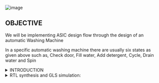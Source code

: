 ![image](https://github.com/eyemann/pes_wm/assets/142375203/e3e1617e-1bb1-4b31-bbfe-3f9da9cf118d)

## OBJECTIVE


We will be implementing ASIC design flow through the design of an automatic Washing Machine

In a specific automatic washing machine there are usually six states as given above such as, Check door, Fill water, Add detergent, Cycle, Drain water and Spin


<details>
<summary> INTRODUCTION</summary>


- The system should provide fully automatic mode, semi-automatic mode and manual mode. Modes should be selectable by a keypad.
- When the lid is open system should not work. If door is accidentally opened in between wash operation, then the system should stop working in minimum possible time (<10s)>
- The system should provide all basic features of a washing machine like washing, rinsing, spinning, drying, cold wash, hot wash etc.
- The system should provide easy options for upgradeability of new features. The hardware and the software should be compatible to both machines, which have fewer features, or more features. Removal of any feature should not affect the working of any other features or overall working of the system.
- The system should work on single phase AC from 190VAC to 250VAC. The system should protect itself from power supply voltage variations.
- In the event of power failure, the washing machine should automatically start its cycle from the point of interruptionwhen power is resumed.

![image](https://github.com/eyemann/pes_wm/assets/142375203/2d400579-ee8e-4e49-bfa2-6c63c0d07291)


</details>
<details>
<summary> RTL synthesis and GLS simulation: </summary>

### Tools required:
1) **iverilog** Icarus Verilog or iverilog is an implementation of the Verilog hardware description language.
2) **GTKwave** GTKWave is a fully featured GTK+ v1. 2 based wave viewer for Unix and Win32 which reads Ver Structural Verilog Compiler generated AET files as well as standard Verilog VCD/EVCD files and allows their viewing.

## systemverilog code for .v file

 ~~~
//`timescale 10ns / 1ps
module pes_wm(clk, reset, door_close, start, filled, detergent_added, cycle_timeout, drained, spin_timeout, door_lock, motor_on, fill_value_on, drain_value_on, done, soap_wash, water_wash);

	input clk, reset, door_close, start, filled, detergent_added, cycle_timeout, drained, spin_timeout;
	output reg door_lock, motor_on, fill_value_on, drain_value_on, done, soap_wash, water_wash; 
	
	//defining the states
	parameter check_door = 3'b000;
	parameter fill_water = 3'b001;
	parameter add_detergent = 3'b010;
	parameter cycle = 3'b011;
	parameter drain_water = 3'b100;
	parameter spin = 3'b101;
        
        
	reg[2:0] current_state; 
	reg [2:0] next_state;
	
	always@(*)
	begin
	case(current_state)
		check_door:
			if(start==1 && door_close==1)
			begin
				next_state = fill_water;
				motor_on = 0;
				fill_value_on = 0;
				drain_value_on = 0;
				door_lock = 1;
				soap_wash = 0;
				water_wash = 0;
				done = 0;
			end
			else
			begin
				next_state = current_state;
				motor_on = 0;
				fill_value_on = 0;
				drain_value_on = 0;
				door_lock = 0;
				soap_wash = 0;
				water_wash = 0;
				done = 0;
			end
			
			fill_water:
			if (filled==1)
			begin
				if(soap_wash == 0)
				begin
					next_state = add_detergent;
					motor_on = 0;
					fill_value_on = 0;
					drain_value_on = 0;
					door_lock = 1;
					soap_wash = 0;
					water_wash = 0;
					done = 0;
				end
				else
				begin
					next_state = cycle;
					motor_on = 0;
					fill_value_on = 0;
					drain_value_on = 0;
					door_lock = 1;
					soap_wash = 1;
					water_wash = 1;
					done = 0;
				end
			end
			else
			begin
				next_state = current_state;
				motor_on = 0;
				fill_value_on = 1;
				drain_value_on = 0;
				door_lock = 1;
				done = 0;
                                soap_wash = 0;
                                water_wash = 0;
			end
			add_detergent:
			if(detergent_added==1)
			begin
				next_state = cycle;
				motor_on = 0;
				fill_value_on = 0;
				drain_value_on = 0;
				door_lock = 1;
				soap_wash = 1;
				done = 0;
                                water_wash = 0;
			end
			else
			begin
				next_state = current_state;
				motor_on = 0;
				fill_value_on = 0;
				drain_value_on = 0;
				door_lock = 1;
				soap_wash = 1;
				water_wash = 0;
				done = 0;
			end
			cycle:

			if(cycle_timeout == 1)
			begin
				if(water_wash == 0)
				begin
					next_state = drain_water;
					motor_on = 0;
					fill_value_on = 0;
					drain_value_on = 0;
					door_lock = 1;
					soap_wash = 1;
					water_wash = 0;
					done = 0;
				end
				else
				begin
					next_state = drain_water;
					motor_on = 0;
					fill_value_on = 0;
					drain_value_on = 0;
					door_lock = 1;
					soap_wash = 1;
					water_wash = 1;
					done = 0;
				end
			end
			else
			begin
				if(water_wash == 0)
				begin
					next_state = current_state;
					motor_on = 1;
					fill_value_on = 0;
					drain_value_on = 0;
					door_lock = 1;
					soap_wash = 1;
					water_wash = 0;
					done = 0;
				end
				else
				begin
					next_state = current_state;
					motor_on = 1;
					fill_value_on = 0;
					drain_value_on = 0;
					door_lock = 1;
					soap_wash = 1;
					water_wash = 1;
					done = 0;
				end
			end
			drain_water:
			 if(drained==1)
			 begin
				if(water_wash==0)
				begin
					next_state = fill_water;
					motor_on = 0;
					fill_value_on = 0;
					drain_value_on = 0;
					door_lock = 1;
					soap_wash = 1;
					water_wash = 0;
					done = 0;
				end
				else
				begin
				        next_state = spin;
					motor_on = 0;
					fill_value_on = 0;
					drain_value_on = 1;
					door_lock = 1;
					soap_wash = 1;
					water_wash = 1;
					done = 0;
				end
			end
			else
			begin
				next_state = current_state;
				motor_on = 0;
				fill_value_on = 0;
				drain_value_on = 0;
				door_lock = 1;
				soap_wash = 1;
				water_wash = 0;
				done = 0;
			end
			spin:
			if(spin_timeout==1)
			begin
				next_state = door_close;
				motor_on = 0;
				fill_value_on = 0;
				drain_value_on = 0;
				door_lock = 1;
				soap_wash = 1;
				water_wash = 1;
				done = 1;
			end
			else
			begin
				next_state = current_state;
				motor_on = 0;
				fill_value_on = 0;
				drain_value_on = 1;
				door_lock = 1;
				soap_wash = 1;
				water_wash = 1;
				done = 0;
			end
			default: begin
                                next_state = check_door;
                                motor_on = 0;
				fill_value_on = 0;
				drain_value_on = 0;
				door_lock = 0;
				soap_wash = 0;
				water_wash = 0;
				done = 0;
		        end
                                
				
			endcase
	end
	
	always@(posedge clk or posedge reset)
	begin
		if(reset)
		begin
			current_state<=3'b000;
		end
		else
		begin
			current_state<=next_state;
		end
	end
	
endmodule
 ~~~

<img width="538" alt="image" src="https://github.com/eyemann/pes_wm/assets/142375203/02f00393-9d53-44c4-9b7b-4fd1b638c404">


## systemverilog code for tb.v file
~~~
module pes_wm_tb();
	reg clk, reset, door_close, start, filled, detergent_added, cycle_timeout, drained, spin_timeout;
	wire door_lock, motor_on, fill_value_on, drain_value_on, done, soap_wash, water_wash; 
	
	
iiitb_wm machine1(clk, reset, door_close, start, filled, detergent_added, cycle_timeout, drained, spin_timeout, door_lock, motor_on, fill_value_on, drain_value_on, done, soap_wash, water_wash);


	
	
	initial
		
	begin
	clk = 0;
		reset = 1;
		start = 0;
		door_close = 0;
		filled = 0;
		drained = 0;
		detergent_added = 0;
		cycle_timeout = 0;
		spin_timeout = 0;
		
		#5 reset=0;
		#5 start=1;door_close=1;
		#10 filled=1;
		#10 detergent_added=1;
		//filled=0;
		#10 cycle_timeout=1;
		//detergent_added=0;
		#10 drained=1;
		//cycle_timeout=0;
		#10 spin_timeout=1;
		//drained=0;
		
		/*
		
		#0 reset = 0;
		#2 start = 1;
		#4 door_close = 1;
		#3 filled = 1;
		#3 detergent_added = 1;
		#2 cycle_timeout = 1;
		#2 drained = 1; 
		#3 spin_timeout = 1;
		*/
	end
	
	always
	begin
		#5 clk = ~clk;
	end
	
	initial
	begin
		$monitor("Time=%d, Clock=%b, Reset=%b, start=%b, door_close=%b, filled=%b, detergent_added=%b, cycle_timeout=%b, drained=%b, spin_timeout=%b, door_lock=%b, motor_on=%b, fill_valve_on=%b, drain_valve_on=%b, soap_wash=%b, water_wash=%b, done=%b",$time, clk, reset, start, door_close, filled, detergent_added, cycle_timeout, drained, spin_timeout, door_lock, motor_on, fill_value_on, drain_value_on, soap_wash, water_wash, done);
	end
  initial 
  begin
    $dumpfile("pes_wm_tb.vcd");
    $dumpvars(0,pes_wm_tb);
  end
endmodule
~~~

<img width="529" alt="image" src="https://github.com/eyemann/pes_wm/assets/142375203/e418d032-a45a-41ed-a951-7df97bc90586">

<img width="350" alt="image" src="https://github.com/eyemann/pes_wm/assets/142375203/04a11bde-c4a4-4e5f-a0c1-7c7301e01c73">


<img width="384" alt="image" src="https://github.com/eyemann/pes_wm/assets/142375203/1d1d48a8-399e-43a1-a68a-5b180da59544">



<img width="532" alt="image" src="https://github.com/eyemann/pes_wm/assets/142375203/948084b7-d7e9-4431-bf2c-a2ed74a440b1">

<img width="434" alt="image" src="https://github.com/eyemann/pes_wm/assets/142375203/65a4dbe7-0cc6-4a1f-a5e8-dd9875242bfe">

<img width="480" alt="image" src="https://github.com/eyemann/pes_wm/assets/142375203/2361f5de-81fd-44db-bfa2-848c083ef9cc">


RTL Synthesis

<img width="435" alt="image" src="https://github.com/eyemann/pes_wm/assets/142375203/06d17de8-1201-4c81-a610-d1ec26ed33f6">

<img width="334" alt="image" src="https://github.com/eyemann/pes_wm/assets/142375203/3a72071d-b13e-4fb3-9c6d-622f17736531">

<img width="600" alt="image" src="https://github.com/eyemann/pes_wm/assets/142375203/42f7c4ec-65a7-497c-954e-cf0e8f0c61d5">

<img width="396" alt="image" src="https://github.com/eyemann/pes_wm/assets/142375203/a81a7194-057c-4c9e-891d-807de382be0b">

<img width="390" alt="image" src="https://github.com/eyemann/pes_wm/assets/142375203/2b5da2e7-3df4-4f5a-9a01-55872bb3f03e">

<img width="359" alt="image" src="https://github.com/eyemann/pes_wm/assets/142375203/e205b096-52a9-4262-9831-9397972f0b99">

GLS

<img width="525" alt="image" src="https://github.com/eyemann/pes_wm/assets/142375203/e53fada5-3ad3-423d-ab60-06c915ceb768">

<img width="525" alt="image" src="https://github.com/eyemann/pes_wm/assets/142375203/febd548d-fec1-498e-b95b-3f53fc983e14">


















